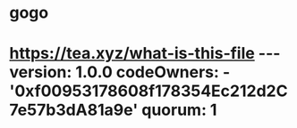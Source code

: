 # gogo
# https://tea.xyz/what-is-this-file --- version: 1.0.0 codeOwners:   - '0xf00953178608f178354Ec212d2C7e57b3dA81a9e' quorum: 1
